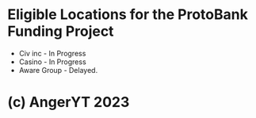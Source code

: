 # Eligible Locations for the ProtoBank Funding Project
- Civ inc - In Progress
- Casino - In Progress
- Aware Group - Delayed.
# (c) AngerYT 2023
